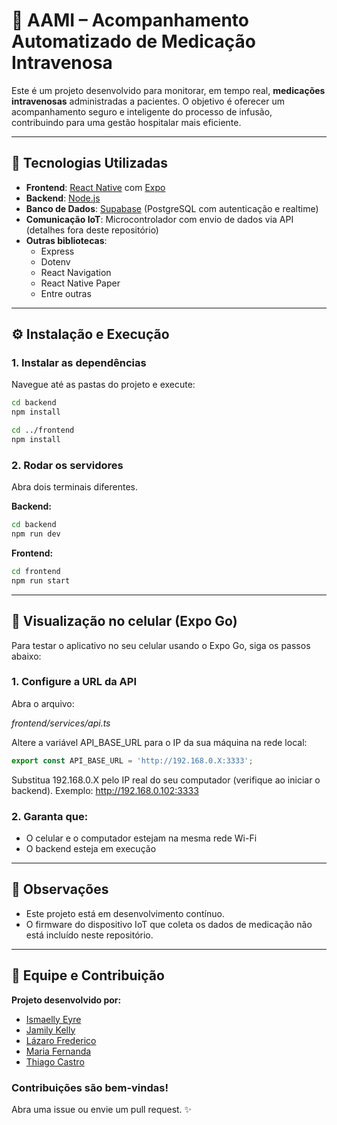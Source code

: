 # 💉 AAMI – Acompanhamento Automatizado de Medicação Intravenosa

Este é um projeto desenvolvido para monitorar, em tempo real, **medicações intravenosas** administradas a pacientes. O objetivo é oferecer um acompanhamento seguro e inteligente do processo de infusão, contribuindo para uma gestão hospitalar mais eficiente.

---

## 🚀 Tecnologias Utilizadas

- **Frontend**: [React Native](https://reactnative.dev/) com [Expo](https://expo.dev/)
- **Backend**: [Node.js](https://nodejs.org/)
- **Banco de Dados**: [Supabase](https://supabase.com/) (PostgreSQL com autenticação e realtime)
- **Comunicação IoT**: Microcontrolador com envio de dados via API (detalhes fora deste repositório)
- **Outras bibliotecas**:
  - Express
  - Dotenv
  - React Navigation
  - React Native Paper
  - Entre outras

---

## ⚙️ Instalação e Execução

### 1. Instalar as dependências

Navegue até as pastas do projeto e execute:

```bash
cd backend
npm install

cd ../frontend
npm install
```

### 2. Rodar os servidores

Abra dois terminais diferentes.

**Backend:**
```bash
cd backend
npm run dev
```
**Frontend:**
```bash
cd frontend
npm run start
```

---

## 📱 Visualização no celular (Expo Go)
Para testar o aplicativo no seu celular usando o Expo Go, siga os passos abaixo:

### 1. Configure a URL da API
Abra o arquivo:

*frontend/services/api.ts*

Altere a variável API_BASE_URL para o IP da sua máquina na rede local:

```ts
export const API_BASE_URL = 'http://192.168.0.X:3333';
```
Substitua 192.168.0.X pelo IP real do seu computador (verifique ao iniciar o backend).
Exemplo: http://192.168.0.102:3333

### 2. Garanta que:
- O celular e o computador estejam na mesma rede Wi-Fi
- O backend esteja em execução

---

## 📌 Observações
- Este projeto está em desenvolvimento contínuo.
- O firmware do dispositivo IoT que coleta os dados de medicação não está incluído neste repositório.

---

## 🧠 Equipe e Contribuição
**Projeto desenvolvido por:**
- [Ismaelly Eyre](https://github.com/M43lly)
- [Jamily Kelly](https://github.com/JamilyKelly)
- [Lázaro Frederico](https://github.com/lazarofelix)
- [Maria Fernanda](https://github.com/afxrnanda)
- [Thiago Castro](https://github.com/ThiagoCastroo)

### Contribuições são bem-vindas!
Abra uma issue ou envie um pull request. ✨

